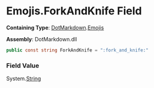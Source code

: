 # Emojis\.ForkAndKnife Field

**Containing Type**: [DotMarkdown](../../README.md)\.[Emojis](../README.md)

**Assembly**: DotMarkdown\.dll

```csharp
public const string ForkAndKnife = ":fork_and_knife:"
```

### Field Value

System\.[String](https://docs.microsoft.com/en-us/dotnet/api/system.string)
